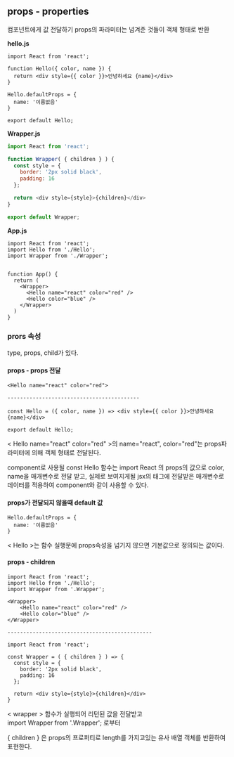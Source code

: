 ## props - properties

컴포넌트에게 값 전달하기 props의 파라미터는 넘겨준 것들이 객체 형태로 반환

**hello.js**  

```react
import React from 'react';

function Hello({ color, name }) {
  return <div style={{ color }}>안녕하세요 {name}</div>
}

Hello.defaultProps = {
  name: '이름없음'
}

export default Hello;
```



**Wrapper.js**

```javascript
import React from 'react';

function Wrapper( { children } ) {
  const style = {
    border: '2px solid black',
    padding: 16
  };

  return <div style={style}>{children}</div>
}

export default Wrapper;
```



**App.js**

```react
import React from 'react';
import Hello from './Hello';
import Wrapper from './Wrapper';


function App() {
  return (
    <Wrapper>
      <Hello name="react" color="red" />
      <Hello color="blue" />
    </Wrapper>
  )
}
```



### prors 속성

type, props, child가 있다. 

#### props - props 전달

```
<Hello name="react" color="red">

------------------------------------------

const Hello = ({ color, name }) => <div style={{ color }}>안녕하세요 {name}</div>

export default Hello;
```

< Hello name="react" color="red" >의 name="react", color="red"는 props파라미터에 의해 객체 형태로 전달된다. 

component로 사용될 const Hello 함수는 import React 의 props의 값으로 color, name을 매개변수로 전달 받고, 실제로 보여지게될 jsx의 태그에 전달받은 매개변수로 데이터를 적용하여 component와 같이 사용할 수 있다.

#### props가 전달되지 않을때 default 값

```
Hello.defaultProps = {
  name: '이름없음'
}
```

< Hello >는 함수 실행문에 props속성을 넘기지 않으면 기본값으로 정의되는 값이다. 

#### props - children

```
import React from 'react';
import Hello from './Hello';
import Wrapper from '.Wrapper';

<Wrapper>
    <Hello name="react" color="red" />
    <Hello color="blue" />
</Wrapper>

----------------------------------------------

import React from 'react';

const Wrapper = ( { children } ) => {
  const style = {
    border: '2px solid black',
    padding: 16
  };

  return <div style={style}>{children}</div>
}
```

< wrapper > 함수가 실행되어 리턴된 값을 전달받고   
import Wrapper from '.Wrapper'; 로부터

{ children } 은 props의 프로퍼티로 length를 가지고있는 유사 배열 객체를 반환하여 표현한다.

